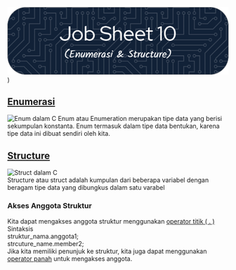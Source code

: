 ![Job Sheet 10](https://github.com/Zyxcid/Praktikum_Algoritma/blob/main/Images/JS10.png))

## [Enumerasi](https://www.geeksforgeeks.org/enumeration-enum-c/)
![Enum dalam C](https://media.geeksforgeeks.org/wp-content/cdn-uploads/Enum-In-C.png)
Enum atau Enumeration merupakan tipe data yang berisi sekumpulan konstanta. Enum termasuk dalam tipe data bentukan, karena tipe data ini dibuat sendiri oleh kita.

 ## [Structure](www.geeksforgeeks.org/structures-c/)
 ![Struct dalam C](https://media.geeksforgeeks.org/wp-content/cdn-uploads/Structure-In-C.png)  
Structure atau struct adalah kumpulan dari beberapa variabel dengan beragam tipe data yang dibungkus dalam satu varabel  
### Akses Anggota Struktur  
Kita dapat mengakses anggota struktur menggunakan [operator titik ( . )](https://www.geeksforgeeks.org/dot-operator-in-c/)  
Sintaksis  
struktur_nama.anggota1;  
strcuture_name.member2;  
Jika kita memiliki penunjuk ke struktur, kita juga dapat menggunakan [operator panah](https://www-geeksforgeeks-org.translate.goog/arrow-operator-in-c-c-with-examples/) untuk mengakses anggota.
